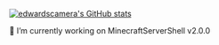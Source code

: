 [![edwardscamera's GitHub stats](https://github-readme-stats.vercel.app/api?username=edwardscamera)](https://github.com/anuraghazra/github-readme-stats)

🔭 I’m currently working on MinecraftServerShell v2.0.0
